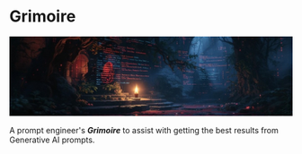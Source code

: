 # Grimoire

![](/docs/images/grimoire.jpeg)

A prompt engineer's ***Grimoire*** to assist with getting the best results from Generative AI prompts.

